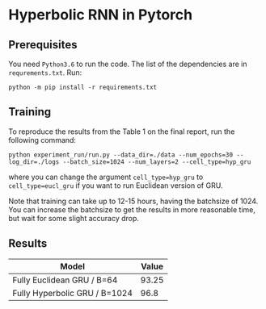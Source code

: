 Hyperbolic RNN in Pytorch
=========================

## Prerequisites
You need `Python3.6` to run the code. The list of the dependencies are in `requrements.txt`. Run:
```
python -m pip install -r requirements.txt
```

## Training

To reproduce the results from the Table 1 on the final report, run the following command:

```
python experiment_run/run.py --data_dir=./data --num_epochs=30 --log_dir=./logs --batch_size=1024 --num_layers=2 --cell_type=hyp_gru
```

where you can change the argument `cell_type=hyp_gru` to `cell_type=eucl_gru` if you want to run Euclidean version of GRU.

Note that training can take up to 12-15 hours, having the batchsize of 1024. You can increase the batchsize to get the results in more reasonable time, but wait for some slight accuracy drop.

## Results

|      Model      |            Value            |
| ---------------- | --------------------------- |
| Fully Euclidean GRU / B=64      | 93.25                 |
| Fully Hyperbolic GRU / B=1024  | 96.8                         |
